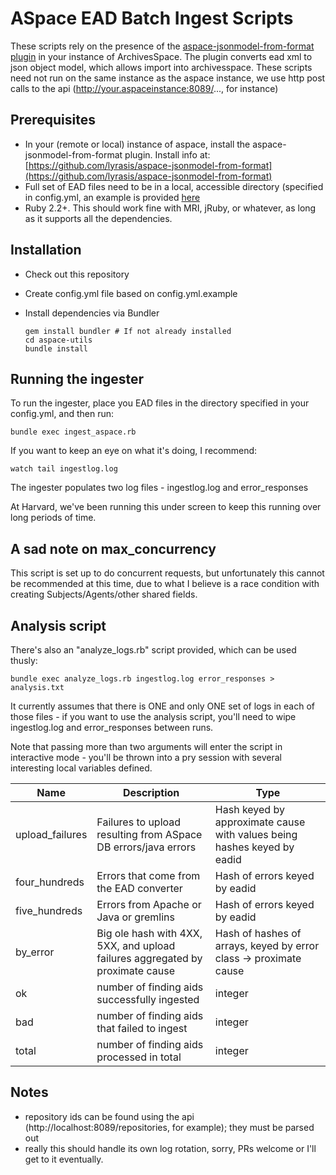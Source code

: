 # ASpace EAD Batch Ingest Scripts

These scripts rely on the presence of the [aspace-jsonmodel-from-format plugin](https://github.com/lyrasis/aspace-jsonmodel-from-format) in your instance of ArchivesSpace.
The plugin converts ead xml to json object model, which allows import into archivesspace. These scripts need not run on the same instance as the aspace instance, we use http post calls to the api (http://your.aspaceinstance:8089/..., for instance)

## Prerequisites
- In your (remote or local) instance of aspace, install the aspace-jsonmodel-from-format plugin. Install info at:
[https://github.com/lyrasis/aspace-jsonmodel-from-format](https://github.com/lyrasis/aspace-jsonmodel-from-format)
- Full set of EAD files need to be in a local, accessible directory (specified in config.yml, an example is provided [here](config.yml.example)
- Ruby 2.2+.  This should work fine with MRI, jRuby, or whatever, as long as it supports all the dependencies.
## Installation
- Check out this repository
- Create config.yml file based on config.yml.example
- Install dependencies via Bundler

    ``` shell
    gem install bundler # If not already installed
    cd aspace-utils
    bundle install
    ```

## Running the ingester
To run the ingester, place you EAD files in the directory specified in your config.yml, and then run:

``` shell
bundle exec ingest_aspace.rb
```

If you want to keep an eye on what it's doing, I recommend:

``` shell
watch tail ingestlog.log
```

The ingester populates two log files - ingestlog.log and error_responses

At Harvard, we've been running this under screen to keep this running over long periods of time.

## A sad note on max_concurrency
This script is set up to do concurrent requests, but unfortunately this cannot be recommended at this time, due to what I believe is a race condition with creating Subjects/Agents/other shared fields.

## Analysis script
There's also an "analyze_logs.rb" script provided, which can be used thusly:

```
bundle exec analyze_logs.rb ingestlog.log error_responses > analysis.txt
```

It currently assumes that there is ONE and only ONE set of logs in each of those files - if you want to use the analysis script, you'll need to wipe ingestlog.log and error_responses between runs.

Note that passing more than two arguments will enter the script in interactive mode - you'll be thrown into a pry session with several interesting local variables defined.

| Name | Description| Type |
| ---- | ---------- | ---- |
| upload_failures | Failures to upload resulting from ASpace DB errors/java errors | Hash keyed by approximate cause with values being hashes keyed by eadid |
| four_hundreds | Errors that come from the EAD converter | Hash of errors keyed by eadid |
| five_hundreds | Errors from Apache or Java or gremlins | Hash of errors keyed by eadid |
| by_error | Big ole hash with 4XX, 5XX, and upload failures aggregated by proximate cause | Hash of hashes of arrays, keyed by error class -> proximate cause |
| ok | number of finding aids successfully ingested | integer |
| bad | number of finding aids that failed to ingest | integer |
| total | number of finding aids processed in total | integer |

## Notes
- repository ids can be found using the api (http://localhost:8089/repositories, for example); they must be parsed out
- really this should handle its own log rotation, sorry, PRs welcome or I'll get to it eventually.
